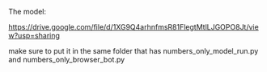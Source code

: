 The model:

https://drive.google.com/file/d/1XG9Q4arhnfmsR81FlegtMtlLJGOPO8Jt/view?usp=sharing



make sure to put it in the same folder that has numbers_only_model_run.py and numbers_only_browser_bot.py
